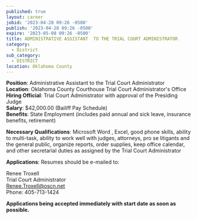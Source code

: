 ```yaml
---
published: true
layout: career
jobid: '2023-04-28 09:26 -0500'
publish: '2023-04-28 09:26 -0500'
expire: '2023-05-08 09:26 -0500'
title: ADMINISTRATIVE ASSISTANT  TO THE TRIAL COURT ADMINISTRATOR
category:
  - District
sub_category:
  - DISTRICT
location: Oklahoma County
---
```

**Position**: Administrative Assistant to the Trial Court Administrator  
**Location**: Oklahoma County Courthouse Trial Court Administrator&apos;s Office  
**Hiring Official**: Trial Court Administrator with approval of the Presiding Judge  
**Salary**: $42,000.00 (Bailiff Pay Schedule)  
**Benefits**: State Employment (includes paid annual and sick leave, insurance benefits, retirement)  

**Necessary Qualifications**: Microsoft Word , Excel, good phone skills, ability to multi-task, ability to work well with judges, attorneys, pro se litigants and the general public, organize reports, order supplies, keep office calendar, and other secretarial duties as assigned by the Trial Court Administrator

**Applications**: Resumes should be e-mailed to:

Renee Troxell  
Trial Court Administrator  
[Renee.Troxell@oscn.net](mailto:Renee.Troxell@oscn.net)  
Phone: 405-713-1424

**Applications being accepted immediately with start date as soon as possible.**
